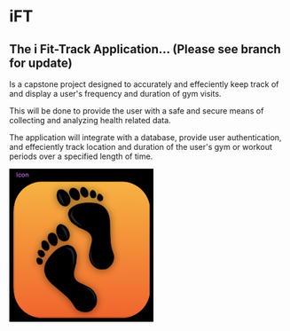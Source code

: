 # iFT
## The i Fit-Track Application... (Please see branch for update) 
Is a capstone project designed to accurately and effeciently keep track of and display a user's frequency and duration of gym visits.

This will be done to provide the user with a safe and secure means of collecting and analyzing health related data.

The application will integrate with a database, provide user authentication, and effeciently track location and duration of the user's gym or workout periods over a specified length of time.



![iFT Icon - Rough Design](https://github.com/jasonhkendall/iFT/blob/week4/Resources/Screen%20Shot%202019-05-27%20at%2012.00.32%20AM.png)
